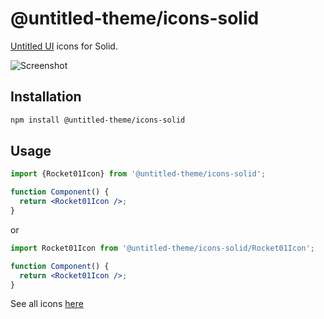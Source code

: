 # @untitled-theme/icons-solid

[Untitled UI](<https://www.figma.com/file/5OtZ9gq2jAPCYkmVI2Dd8e/%E2%9D%96-PREVIEW-%E2%9D%96-Untitled-UI-%E2%80%93-PRO-VARIABLES-(v4.0)?type=design&node-id=3463-407484&mode=design&t=oOV4Ezg1JTNhN3ec-0>) icons for Solid.

![Screenshot](https://raw.githubusercontent.com/calvo-jp/untitled-theme/main/assets/screenshots/icons-solid-vscode-jsdoc-preview.png)

## Installation

```bash
npm install @untitled-theme/icons-solid
```

## Usage

```jsx
import {Rocket01Icon} from '@untitled-theme/icons-solid';

function Component() {
  return <Rocket01Icon />;
}
```

or

```jsx
import Rocket01Icon from '@untitled-theme/icons-solid/Rocket01Icon';

function Component() {
  return <Rocket01Icon />;
}
```

See all icons [here](https://untitled-theme-docs.vercel.app)
